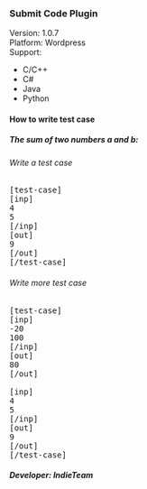 <h3>Submit Code Plugin</h3>
Version: 1.0.7
<br>
Platform: Wordpress
<br>
Support:
<ul>
  <li>C/C++</li>
  <li>C#</li>
  <li>Java</li>
  <li>Python</li>
</ul>
<h4>How to write test case</h4>

<h5>The sum of two numbers a and b:</h5>
<h6>Write a test case</h6>
<pre>
[test-case]
[inp]
4
5
[/inp]
[out]
9
[/out]
[/test-case]
</pre>

<h6>Write more test case</h6>

<pre>
[test-case]
[inp]
-20
100
[/inp]
[out]
80
[/out]

[inp]
4
5
[/inp]
[out]
9
[/out]
[/test-case]
</pre>

<h5>Developer: IndieTeam</h5>